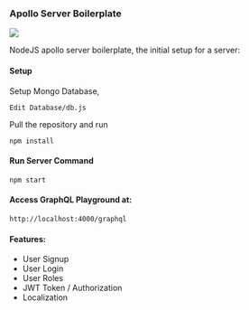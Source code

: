 ### Apollo Server Boilerplate

<img src="https://travis-ci.com/Kaakati/Apollo-Server-Boilerplate.svg?branch=master">

NodeJS apollo server boilerplate, the initial setup for a server:

#### Setup
Setup Mongo Database, 
```
Edit Database/db.js
```

Pull the repository and run
```
npm install
```

#### Run Server Command
```
npm start
```

#### Access GraphQL Playground at:
```
http://localhost:4000/graphql
```

#### Features:
- User Signup
- User Login
- User Roles
- JWT Token / Authorization
- Localization
